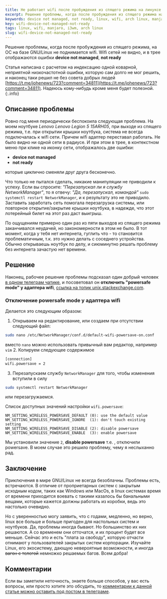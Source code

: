 ```yaml
---
title: Не работает wifi после пробуждения из спящего режима на линуксе
excerpt: Решение проблемы, когда после пробуждения из спящего режима на ОС на базе GNU/Linux не поднимается wifi. Wifi сетей не видно, и в трее отображаются ошибки "device not managed", "not ready"  
keywords: device not managed, not ready, linux, wifi, arch linux, manjaro, i3wm
key: wifi-device-not-managed-not-ready
tags: linux, wifi, manjaro, i3wm, arch linux
slug: wifi-device-not-managed-not-ready
---
```


Решение проблемы, когда после пробуждения из спящего режима, на ОС на базе GNU/Linux не поднимается wifi. 
Wifi сетей не видно, и в трее отображаются ошибки **device not managed**, **not ready**
<!--more-->

Статья написана с расчетом на индексацию одной коварной, неприятной низкочастотной ошибки,
которую сам долго не мог решить, и наконец таки решил не без совета добрых людей 
[https://t.me/johenews/723?comment=34811](https://t.me/johenews/723?comment=34811). Надеюсь кому-нибудь
кроме меня будет полезной. 
{:.info}

## Описание проблемы

Ровно год меня периодически беспокоила следующая проблема. На моем ноутбуке *Lenovo Lenovo Legion 5 15ARH05*, при выходе
из спящего режима, т.е. при открытии крышки ноутбука, система не всегда подключалась к wifi сети. Причем wifi адаптер
переставал работать. Не было видно ни одной сети в радиусе. И при этом в трее, в контекстном меню при клике на иконку
сети, отображалось две ошибки:

- **device not managed**
- **not ready**

которые циклично сменяли друг друга бесконечно.

Что только не пытался сделать, никакие манипуляции не приводили к успеху. Если вы спросите:
*"Перезапускал ли я службу NetworkManager"*, то я отвечу: *"Да, перезапускал, командой"* 
`sudo systemctl restart NetworkManager`, и к результату это не приводило. Заставить заработать сеть помогала 
перезагрузка системы, или повторное открытие/закрытие крышки ноутбука, в надежде, что этот лотерейный билет на этот
раз даст выигрыш.

По ощущениям примерно один раз из пяти выходов из спящего режима заканчивался неудачей, но закономерности в этом
не было. В тот момент, когда у тебя нет интернета, гуглить что - то становится проблематичным, т.к. это нужно делать
с соседнего устройства. Обычно открываешь ноутбук по делу, и сиюминутно решать проблему без интернета 
зачастую нет времени.

## Решение

Наконец, рабочее решение проблемы подсказал один добрый 
человек [в одном телеграм чатике](https://t.me/johenews/723?comment=34811), и посоветовал он
**отключить "powersafe mode" у адаптера wifi**, 
[ссылка на топик unix.stackexchange.com](https://unix.stackexchange.com/questions/269661/how-to-turn-off-wireless-power-management-permanently).

### Отключение powersafe mode у адаптера wifi

Делается это следующим образом:

1. Открываем на редактирование, или создаем при отсутствии следующий файл:
  ```bash
  sudo nano /etc/NetworkManager/conf.d/default-wifi-powersave-on.conf
  ```
  вместо `nano` можно использовать привычный вам редактор, например `vim`
2. Копируем следующее содержимое 
  ```bash
[connection]
wifi.powersave = 2
  ```
3. Перезапускаем службу `NetworkManager` для того, чтобы изменения вступили в силу
  ```bash
sudo systemctl restart NetworkManager
  ```
  или перезагружаемся.
  
Список доступных значений настройки `wifi.powersave`:

```
NM_SETTING_WIRELESS_POWERSAVE_DEFAULT (0): use the default value
NM_SETTING_WIRELESS_POWERSAVE_IGNORE  (1): don't touch existing setting
NM_SETTING_WIRELESS_POWERSAVE_DISABLE (2): disable powersave
NM_SETTING_WIRELESS_POWERSAVE_ENABLE  (3): enable powersave
```

Мы установили значение `2`, **disable powersave** т.е. , отключили powersave. В моем случае это решило проблему, чему
я неслыханно рад.

## Заключение

Приключения в мире GNU/Linux не всегда безоблачны. Проблемы есть, встречаются. В отличие от проприетарных систем
с закрытым исходным кодом, таких как Windows или MacOs, в linux системах время от времени приходится воевать
с такими казалось бы банальными вещами, которые кажется должны работать из коробки, ведь это настолько очевидно.

Но с уверенностью могу заявить, что с годами, медленно, но верно, linux все больше и больше пригоден для настольных
систем и ноутбуков. Да, проблемы иногда бывают. Но большинство их них решаются. А со временем они отточатся, и их
процент будет все меньше. Сейчас это и есть "плата за свободу", которую отчасти отнимают у пользователей
закрытых систем корпорации. Изучайте Linux, его экосистему, дающую невероятные возможности,
и иногда ~~вагон с телегой~~ немножко решаемых багов. Всем добра!

## Комментарии

Если вы заметили неточность, знаете больше способов, у вас есть вопросы, или просто хотите это обсудить, 
то [комментарии к данной статье можно оставить под постом в телеграме](https://t.me/igancev_ru/14).

